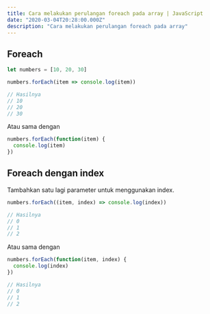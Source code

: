 ```yaml
---
title: Cara melakukan perulangan foreach pada array | JavaScript
date: "2020-03-04T20:28:00.000Z"
description: "Cara melakukan perulangan foreach pada array"
---
```


## Foreach

```javascript
let numbers = [10, 20, 30]

numbers.forEach(item => console.log(item))

// Hasilnya
// 10
// 20
// 30
```

Atau sama dengan

```javascript
numbers.forEach(function(item) {
  console.log(item)
})
```

## Foreach dengan index

Tambahkan satu lagi parameter untuk menggunakan index.

```javascript
numbers.forEach((item, index) => console.log(index))

// Hasilnya
// 0
// 1
// 2
```

Atau sama dengan

```javascript
numbers.forEach(function(item, index) {
  console.log(index)
})

// Hasilnya
// 0
// 1
// 2
```
